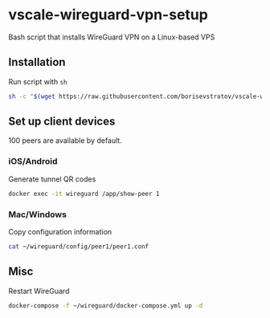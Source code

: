 # vscale-wireguard-vpn-setup

Bash script that installs WireGuard VPN on a Linux-based VPS

## Installation

Run script with `sh`

```bash
sh -c "$(wget https://raw.githubusercontent.com/borisevstratov/vscale-wireguard-vpn-setup/master/setup.sh -O -)"
```

## Set up client devices

100 peers are available by default.

### iOS/Android

Generate tunnel QR codes

```bash
docker exec -it wireguard /app/show-peer 1
```

### Mac/Windows

Copy configuration information

```bash
cat ~/wireguard/config/peer1/peer1.conf 
```

## Misc

Restart WireGuard

```bash
docker-compose -f ~/wireguard/docker-compose.yml up -d
```